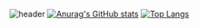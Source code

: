 ![header](https://capsule-render.vercel.app/api?type=wave&color=auto&height=300&section=header&text=yoonalex05&fontSize=90)
[![Anurag's GitHub stats](https://github-readme-stats.vercel.app/api?username=Jungyunhan-ai)](https://github.com/Jungyunhan-ai/github-readme-stats)
[![Top Langs](https://github-readme-stats.vercel.app/api/top-langs/?username=Jungyunhan-ai)](https:Jungyunhan-ai//github.com/Jungyunhan-ai/github-readme-stats)


